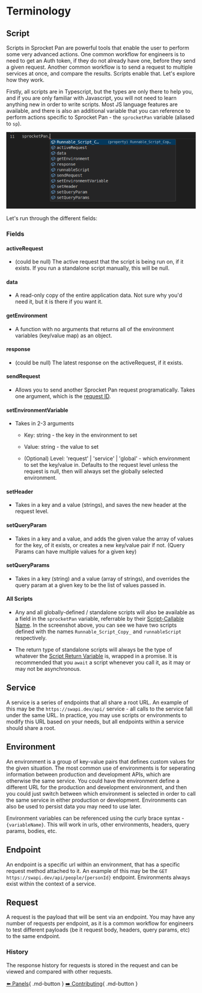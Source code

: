 # Terminology

## Script

Scripts in Sprocket Pan are powerful tools that enable the user to perform some very advanced actions. One common workflow for engineers is to need to get an Auth token, if they do not already have one, before they send a given request. Another common workflow is to send a request to multiple services at once, and compare the results. Scripts enable that. Let's explore how they work.

Firstly, all scripts are in Typescript, but the types are only there to help you, and if you are only familiar with Javascript, you will not need to learn anything new in order to write scripts. Most JS language features are available, and there is also an additional variable that you can reference to perform actions specific to Sprocket Pan - the `sprocketPan` variable (aliased to `sp`).

![Sprocket Pan Variable Fields](../assets/images/terminology/scripts-sp-dropdown.png)

Let's run through the different fields:

### Fields

#### activeRequest

 * (could be null) The active request that the script is being run on, if it exists. If you run a standalone script manually, this will be null.

#### data

 * A read-only copy of the entire application data. Not sure why you'd need it, but it is there if you want it.

#### getEnvironment

 * A function with no arguments that returns all of the environment variables (key/value map) as an object.

#### response

 * (could be null) The latest response on the activeRequest, if it exists.

#### sendRequest

 * Allows you to send another Sprocket Pan request programatically. Takes one argument, which is the [request ID](../panels/#gitrequestid).

#### setEnvironmentVariable

* Takes in 2-3 arguments
  
    * Key: string - the key in the environment to set

    * Value: string - the value to set

    * (Optional) Level: 'request' | 'service' | 'global' - which environment to set the key/value in. Defaults to the request level unless the request is null, then will always set the globally selected environment.

#### setHeader

 * Takes in a key and a value (strings), and saves the new header at the request level.

#### setQueryParam

 * Takes in a key and a value, and adds the given value the array of values for the key, of it exists, or creates a new key/value pair if not. (Query Params can have multiple values for a given key)

#### setQueryParams

 * Takes in a key (string) and a value (array of strings), and overrides the query param at a given key to be the list of values passed in.

#### All Scripts

 * Any and all globally-defined / standalone scripts will also be available as a field in the `sprocketPan` variable, referrable by their [Script-Callable Name](../panels/#scriptcallablename). In the screenshot above, you can see we have two scripts defined with the names `Runnable_Script_Copy_` and `runnableScript` respectively.

 * The return type of standalone scripts will always be the type of whatever the [Script Return Variable](../panels/#scriptreturnvariable) is, wrapped in a promise. It is recommended that you `await` a script whenever you call it, as it may or may not be asynchronous.

## Service

A service is a series of endpoints that all share a root URL. An example of this may be the `https://swapi.dev/api/` service - all calls to the service fall under the same URL. In practice, you may use scripts or environments to modify this URL based on your needs, but all endpoints within a service should share a root.

## Environment

An environment is a group of key-value pairs that defines custom values for the given situation. The most common use of environments is for seperating information between production and development APIs, which are otherwise the same service. You could have the environment define a different URL for the production and development environment, and then you could just switch between which environment is selected in order to call the same service in either production or development. Environments can also be used to persist data you may need to use later.

Environment variables can be referenced using the curly brace syntax - `{variableName}`. This will work in urls, other environments, headers, query params, bodies, etc.

## Endpoint

An endpoint is a specific url within an environment, that has a specific request method attached to it. An example of this may be the `GET https://swapi.dev/api/people/{personId}` endpoint. Environments always exist within the context of a service.

## Request

A request is the payload that will be sent via an endpoint. You may have any number of requests per endpoint, as it is a common workflow for engineers to test different payloads (be it request body, headers, query params, etc) to the same endpoint.

### History

The response history for requests is stored in the request and can be viewed and compared with other requests.

[:arrow_left: Panels](../panels){ .md-button }
[:arrow_right: Contributing](../../contributing){ .md-button }

